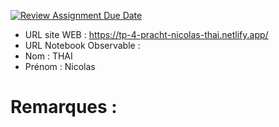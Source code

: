 [![Review Assignment Due Date](https://classroom.github.com/assets/deadline-readme-button-22041afd0340ce965d47ae6ef1cefeee28c7c493a6346c4f15d667ab976d596c.svg)](https://classroom.github.com/a/1RwtDiXe)

- URL site WEB : https://tp-4-pracht-nicolas-thai.netlify.app/
- URL Notebook Observable :
- Nom : THAI
- Prénom : Nicolas

# Remarques :
